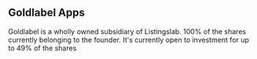 ## Goldlabel Apps

Goldlabel is a wholly owned subsidiary of Listingslab. 100% of the shares currently belonging to the founder. It's currently open to investment for up to 49% of the shares
